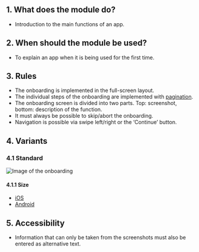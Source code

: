 ## 1. What does the module do? 
*   Introduction to the main functions of an app.

## 2. When should the module be used? 
*   To explain an app when it is being used for the first time.

## 3. Rules 
*   The onboarding is implemented in the full-screen layout. 
*   The individual steps of the onboarding are implemented with [pagination](https://digital.sbb.ch/en/mobile/modules/pagination). 
*   The onboarding screen is divided into two parts. Top: screenshot, bottom: description of the function. 
*   It must always be possible to skip/abort the onboarding. 
*   Navigation is possible via swipe left/right or the ‘Continue’ button.

## 4. Variants 
### 4.1 Standard
![Image of the onboarding](https://raw.githubusercontent.com/sbb-design-systems/sbb-design-system/master/mobile/modules/onboarding/images/MM14.png 'class: image')

#### 4.1.1 Size 
*   [iOS](https://sbb.invisionapp.com/d/main#/console/14051805/322943575/inspect)
*   [Android](https://sbb.invisionapp.com/d/main#/console/14051805/322943576/inspect)

## 5. Accessibility
*   Information that can only be taken from the screenshots must also be entered as alternative text.

